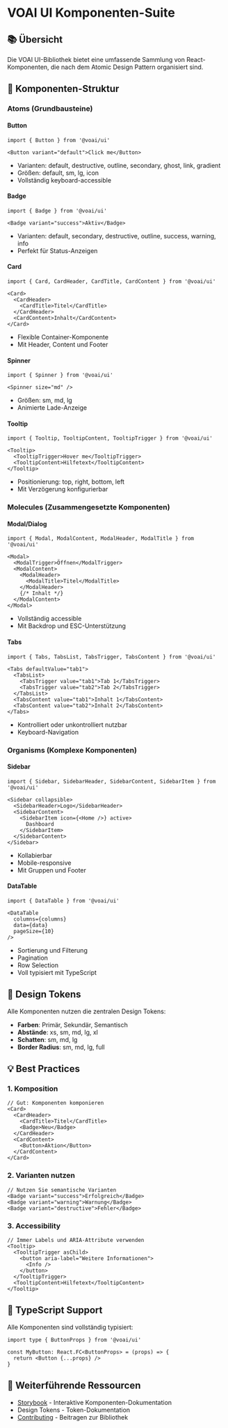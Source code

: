# VOAI UI Komponenten-Suite

## 📚 Übersicht

Die VOAI UI-Bibliothek bietet eine umfassende Sammlung von React-Komponenten, die nach dem Atomic Design Pattern organisiert sind.

## 🎨 Komponenten-Struktur

### Atoms (Grundbausteine)

#### Button
```tsx
import { Button } from '@voai/ui'

<Button variant="default">Click me</Button>
```
- Varianten: default, destructive, outline, secondary, ghost, link, gradient
- Größen: default, sm, lg, icon
- Vollständig keyboard-accessible

#### Badge
```tsx
import { Badge } from '@voai/ui'

<Badge variant="success">Aktiv</Badge>
```
- Varianten: default, secondary, destructive, outline, success, warning, info
- Perfekt für Status-Anzeigen

#### Card
```tsx
import { Card, CardHeader, CardTitle, CardContent } from '@voai/ui'

<Card>
  <CardHeader>
    <CardTitle>Titel</CardTitle>
  </CardHeader>
  <CardContent>Inhalt</CardContent>
</Card>
```
- Flexible Container-Komponente
- Mit Header, Content und Footer

#### Spinner
```tsx
import { Spinner } from '@voai/ui'

<Spinner size="md" />
```
- Größen: sm, md, lg
- Animierte Lade-Anzeige

#### Tooltip
```tsx
import { Tooltip, TooltipContent, TooltipTrigger } from '@voai/ui'

<Tooltip>
  <TooltipTrigger>Hover me</TooltipTrigger>
  <TooltipContent>Hilfetext</TooltipContent>
</Tooltip>
```
- Positionierung: top, right, bottom, left
- Mit Verzögerung konfigurierbar

### Molecules (Zusammengesetzte Komponenten)

#### Modal/Dialog
```tsx
import { Modal, ModalContent, ModalHeader, ModalTitle } from '@voai/ui'

<Modal>
  <ModalTrigger>Öffnen</ModalTrigger>
  <ModalContent>
    <ModalHeader>
      <ModalTitle>Titel</ModalTitle>
    </ModalHeader>
    {/* Inhalt */}
  </ModalContent>
</Modal>
```
- Vollständig accessible
- Mit Backdrop und ESC-Unterstützung

#### Tabs
```tsx
import { Tabs, TabsList, TabsTrigger, TabsContent } from '@voai/ui'

<Tabs defaultValue="tab1">
  <TabsList>
    <TabsTrigger value="tab1">Tab 1</TabsTrigger>
    <TabsTrigger value="tab2">Tab 2</TabsTrigger>
  </TabsList>
  <TabsContent value="tab1">Inhalt 1</TabsContent>
  <TabsContent value="tab2">Inhalt 2</TabsContent>
</Tabs>
```
- Kontrolliert oder unkontrolliert nutzbar
- Keyboard-Navigation

### Organisms (Komplexe Komponenten)

#### Sidebar
```tsx
import { Sidebar, SidebarHeader, SidebarContent, SidebarItem } from '@voai/ui'

<Sidebar collapsible>
  <SidebarHeader>Logo</SidebarHeader>
  <SidebarContent>
    <SidebarItem icon={<Home />} active>
      Dashboard
    </SidebarItem>
  </SidebarContent>
</Sidebar>
```
- Kollabierbar
- Mobile-responsive
- Mit Gruppen und Footer

#### DataTable
```tsx
import { DataTable } from '@voai/ui'

<DataTable
  columns={columns}
  data={data}
  pageSize={10}
/>
```
- Sortierung und Filterung
- Pagination
- Row Selection
- Voll typisiert mit TypeScript

## 🎯 Design Tokens

Alle Komponenten nutzen die zentralen Design Tokens:

- **Farben**: Primär, Sekundär, Semantisch
- **Abstände**: xs, sm, md, lg, xl
- **Schatten**: sm, md, lg
- **Border Radius**: sm, md, lg, full

## 💡 Best Practices

### 1. Komposition
```tsx
// Gut: Komponenten komponieren
<Card>
  <CardHeader>
    <CardTitle>Titel</CardTitle>
    <Badge>Neu</Badge>
  </CardHeader>
  <CardContent>
    <Button>Aktion</Button>
  </CardContent>
</Card>
```

### 2. Varianten nutzen
```tsx
// Nutzen Sie semantische Varianten
<Badge variant="success">Erfolgreich</Badge>
<Badge variant="warning">Warnung</Badge>
<Badge variant="destructive">Fehler</Badge>
```

### 3. Accessibility
```tsx
// Immer Labels und ARIA-Attribute verwenden
<Tooltip>
  <TooltipTrigger asChild>
    <button aria-label="Weitere Informationen">
      <Info />
    </button>
  </TooltipTrigger>
  <TooltipContent>Hilfetext</TooltipContent>
</Tooltip>
```

## 🚀 TypeScript Support

Alle Komponenten sind vollständig typisiert:

```tsx
import type { ButtonProps } from '@voai/ui'

const MyButton: React.FC<ButtonProps> = (props) => {
  return <Button {...props} />
}
```

## 📖 Weiterführende Ressourcen

- [Storybook](http://localhost:6006) - Interaktive Komponenten-Dokumentation
- Design Tokens - Token-Dokumentation
- [Contributing](../../CONTRIBUTING.md) - Beitragen zur Bibliothek